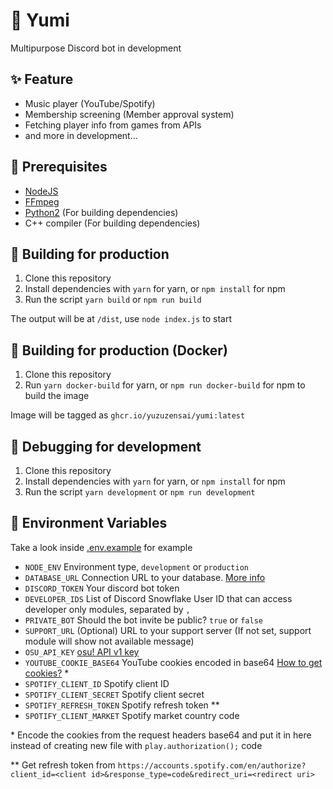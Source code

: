 # 🍭 Yumi

Multipurpose Discord bot in development

## ✨ Feature

- Music player (YouTube/Spotify)
- Membership screening (Member approval system)
- Fetching player info from games from APIs
- and more in development...

## 👜 Prerequisites

- [NodeJS](https://nodejs.org/)
- [FFmpeg](https://ffmpeg.org/)
- [Python2](https://www.python.org/downloads/) (For building dependencies)
- C++ compiler (For building dependencies)

## 🔧 Building for production

1. Clone this repository
2. Install dependencies with ``yarn`` for yarn, or ``npm install`` for npm
3. Run the script ``yarn build`` or ``npm run build``

The output will be at ``/dist``, use ``node index.js`` to start

## 🔧 Building for production (Docker)

1. Clone this repository
2. Run ``yarn docker-build`` for yarn, or ``npm run docker-build`` for npm to build the image

Image will be tagged as ``ghcr.io/yuzuzensai/yumi:latest``

## 🔧 Debugging for development

1. Clone this repository
2. Install dependencies with ``yarn`` for yarn, or ``npm install`` for npm
3. Run the script ``yarn development`` or ``npm run development``

## 🌳 Environment Variables

Take a look inside [.env.example](https://github.com/YuzuZensai/Yumi/blob/main/.env.example) for example

- ``NODE_ENV`` Environment type, ``development`` or ``production``
- ``DATABASE_URL`` Connection URL to your database. [More info](https://www.prisma.io/docs/getting-started/setup-prisma/start-from-scratch/relational-databases/connect-your-database-typescript-postgres)
- ``DISCORD_TOKEN`` Your discord bot token
- ``DEVELOPER_IDS`` List of Discord Snowflake User ID that can access developer only modules, separated by ``,``
- ``PRIVATE_BOT`` Should the bot invite be public? ``true`` or ``false``
- ``SUPPORT_URL`` (Optional) URL to your support server (If not set, support module will show not available message)
- ``OSU_API_KEY`` [osu! API v1 key](https://github.com/ppy/osu-api/wiki)
- ``YOUTUBE_COOKIE_BASE64`` YouTube cookies encoded in base64 [How to get cookies?](https://github.com/play-dl/play-dl/tree/main/instructions#youtube-cookies=) *
- ``SPOTIFY_CLIENT_ID`` Spotify client ID
- ``SPOTIFY_CLIENT_SECRET`` Spotify client secret
- ``SPOTIFY_REFRESH_TOKEN`` Spotify refresh token **
- ``SPOTIFY_CLIENT_MARKET`` Spotify market country code

\* Encode the cookies from the request headers base64 and put it in here instead of creating new file with ``play.authorization();`` code

\*\* Get refresh token from ``https://accounts.spotify.com/en/authorize?client_id=<client id>&response_type=code&redirect_uri=<redirect uri>``
